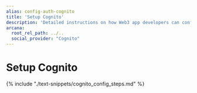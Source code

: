 ```yaml
---
alias: config-auth-cognito
title: 'Setup Cognito'
description: 'Detailed instructions on how Web3 app developers can configure AWS Cognito authentication to onboard users in apps that are integrated with the Arcana Auth SDK.'
arcana:
  root_rel_path: ../..
  social_provider: "Cognito"
---
```


# Setup Cognito

{% include "./text-snippets/cognito_config_steps.md" %}